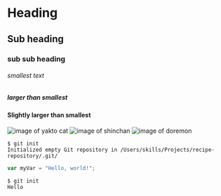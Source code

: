 # Heading 
## Sub heading
### sub sub heading
###### smallest text
##### larger than smallest
#### Slightly larger than smallest
![image of yakto cat](https://octodex.github.com/images/yaktocat.png)
![image of shinchan](https://tse2.mm.bing.net/th/id/OIP.vfVg_UCZ_rS8uzjoBwogvQHaG3?rs=1&pid=ImgDetMain&o=7&rm=3)
![image of doremon](https://tse2.mm.bing.net/th/id/OIP.mwut5i0J-mSQm5uoS3_I0AHaHZ?rs=1&pid=ImgDetMain&o=7&rm=3)


```
$ git init
Initialized empty Git repository in /Users/skills/Projects/recipe-repository/.git/
```
``` javascript
var myVar = "Hello, world!";
```
```
$ git init
Hello
```


